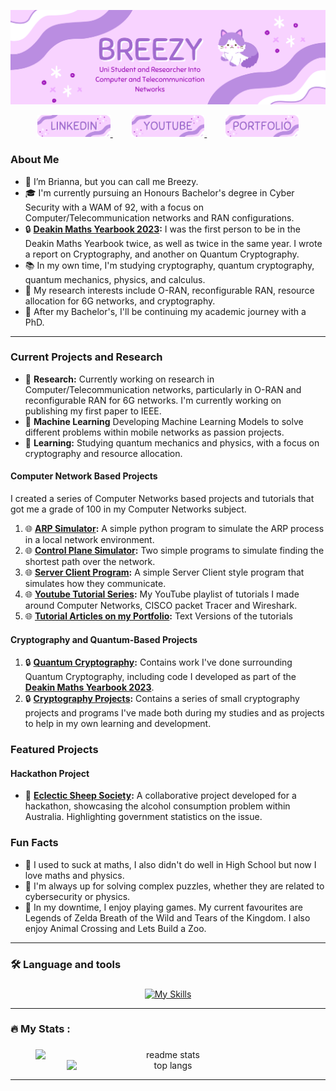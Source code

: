 ![Introduction Image](Figures/intro.png)

<div align="center">
  <a href="https://www.linkedin.com/in/brianna-laird/" target="_blank">
    <span style="margin: 0 15px;">
      <img src="Figures/linkedin.png" style="height: 35px;" alt="linkedin logo" />
    </span>
  </a>
  <a href="https://www.youtube.com/@Breezy-Codes/" target="_blank">
    <span style="margin: 0 15px;">
      <img src="Figures/youtube.png" style="height: 35px;" alt="youtube logo" />
    </span>
  </a>
  <a href="https://briannalaird.com/" target="_blank">
    <span style="margin: 0 15px;">
      <img src="Figures/portfolio.png" style="height: 35px;" alt="portfolio logo" />
    </span>
  </a>
  <!-- Uncomment and update the path when ready to use
  <a href="https://example.com/" target="_blank">
    <span style="margin: 0 15px;">
      <img src="Figures/scholar.png" style="height: 35px;" alt="other logo" />
    </span>
  </a>
  -->
</div>

### About Me

- 👋 I’m Brianna, but you can call me Breezy.
- 🎓 I'm currently pursuing an Honours Bachelor's degree in Cyber Security with a WAM of 92, with a focus on Computer/Telecommunication networks and RAN configurations.
- 🔒 **[Deakin Maths Yearbook 2023](https://figshare.com/articles/book/Mathematics_Yearbook_2023/25824244):** I was the first person to be in the Deakin Maths Yearbook twice, as well as twice in the same year. I wrote a report on Cryptography, and another on Quantum Cryptography.
- 📚 In my own time, I'm studying cryptography, quantum cryptography, quantum mechanics, physics, and calculus.
- 🎯 My research interests include O-RAN, reconfigurable RAN, resource allocation for 6G networks, and cryptography.
- 🚀 After my Bachelor's, I'll be continuing my academic journey with a PhD.

---

### Current Projects and Research
- 📝 **Research:** Currently working on research in Computer/Telecommunication networks, particularly in O-RAN and reconfigurable RAN for 6G networks. I'm currently working on publishing my first paper to IEEE.
- 🔬 **Machine Learning** Developing Machine Learning Models to solve different problems within mobile networks as passion projects.
- 🔬 **Learning:** Studying quantum mechanics and physics, with a focus on cryptography and resource allocation.

#### Computer Network Based Projects
I created a series of Computer Networks based projects and tutorials that got me a grade of 100 in my Computer Networks subject.
1. 🌐 **[ARP Simulator](https://github.com/breezy-codes/ARP-Simulator):** A simple python program to simulate the ARP process in a local network environment.
2. 🌐 **[Control Plane Simulator](https://github.com/breezy-codes/Control-Plane-Simulator):** Two simple programs to simulate finding the shortest path over the network.
3. 🌐 **[Server Client Program](https://github.com/breezy-codes/Server-Client-Program):** A simple Server Client style program that simulates how they communicate.
4. 🌐 **[Youtube Tutorial Series](https://www.youtube.com/playlist?list=PL4Wc20ExYa-rOJPYFocURBIpAePyCJ4Un):** My YouTube playlist of tutorials I made around Computer Networks, CISCO packet Tracer and Wireshark.
5. 🌐 **[Tutorial Articles on my Portfolio](https://briannalaird.com/tutorials):** Text Versions of the tutorials

#### Cryptography and Quantum-Based Projects
1. 🔒 **[Quantum Cryptography](https://github.com/breezy-codes/Quantum-Cryptography):** Contains work I've done surrounding Quantum Cryptography, including code I developed as part of the **[Deakin Maths Yearbook 2023](https://figshare.com/articles/book/Mathematics_Yearbook_2023/25824244)**.
2. 🔒 **[Cryptography Projects](https://github.com/breezy-codes/Cryptography-Projects):** Contains a series of small cryptography projects and programs I've made both during my studies and as projects to help in my own learning and development.

### Featured Projects
#### Hackathon Project
- 🚀 **[Eclectic Sheep Society](https://github.com/breezy-codes/Eclectic-Sheep-Society):** A collaborative project developed for a hackathon, showcasing the alcohol consumption problem within Australia. Highlighting government statistics on the issue.

### Fun Facts
- 🌌 I used to suck at maths, I also didn't do well in High School but now I love maths and physics.
- 🧩 I'm always up for solving complex puzzles, whether they are related to cybersecurity or physics.
- 🎨 In my downtime, I enjoy playing games. My current favourites are Legends of Zelda Breath of the Wild and Tears of the Kingdom. I also enjoy Animal Crossing and Lets Build a Zoo.

---

###

<h3 align="left">🛠 Language and tools</h3>

###

<p align="center">
  <a href="https://skillicons.dev/icons?i=js,git,java,mysql,md,py,react,cpp,cs,eclipse,ai,latex,linux,powershell,raspberrypi,regex,vscode,pytorch&perline=9&theme=light">
    <img src="https://skillicons.dev/icons?i=js,git,java,mysql,md,py,react,cpp,cs,eclipse,ai,latex,linux,powershell,raspberrypi,regex,vscode,pytorch&perline=9&theme=light" alt="My Skills">
  </a>
</p>


---

###

<h3 align="left">🔥   My Stats :</h3>

###

<div align="center">
  <img width="425" style="display: inline-block; vertical-align: top;" src="https://github-readme-stats-salesp07.vercel.app/api?username=breezy-codes&count_private=true&show_icons=true&theme=material-palenight&rank_icon=github&border_radius=10" alt="readme stats" />
  <img width="325" style="display: inline-block; vertical-align: top;" src="https://github-readme-stats-salesp07.vercel.app/api/top-langs/?username=breezy-codes&hide=HTML&langs_count=8&layout=compact&theme=material-palenight&border_radius=10&size_weight=0.5&count_weight=0.5&exclude_repo=github-readme-stats" alt="top langs" />
</div>




---
